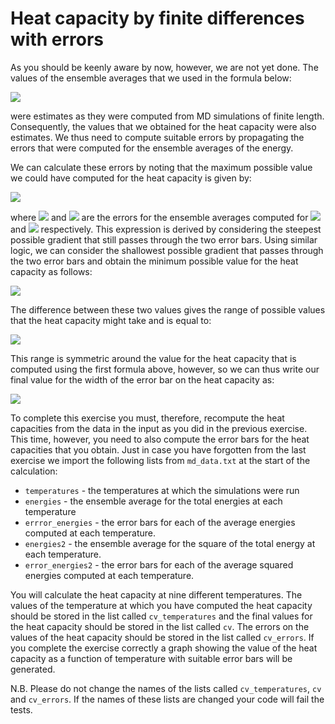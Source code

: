 # Heat capacity by finite differences with errors

As you should be keenly aware by now, however, we are not yet done.  The values of the ensemble averages that we used in the formula below:

![](https://render.githubusercontent.com/render/math?math=C_v\left(\frac{T_1%2BT_2}{2}\right)=\left(\frac{\partial\E}{\partial\T}\right)_{T=\frac{T_1%2BT_2}{2}}\approx\frac{\langle\E\rangle(T_2)-\langle\E\rangle(T_1)}{T_2-T_1})

were estimates as they were computed from MD simulations of finite length.  Consequently, the values that we obtained for the heat capacity were also estimates.  We thus need to compute suitable errors by propagating the errors that were computed for the ensemble averages of the energy.

We can calculate these errors by noting that the maximum possible value we could have computed for the heat capacity is given by: 

![](https://render.githubusercontent.com/render/math?math=C_v^\textrm{max}\left(\frac{T_1%2BT_2}{2}\right)=\frac{(\langle\E\rangle(T_2)%2B\Delta\E_2)-(\langle\E\rangle(T_1)-\Delta\E_1)}{T_2-T_1})

where ![](https://render.githubusercontent.com/render/math?math=\Delta\E_2) and ![](https://render.githubusercontent.com/render/math?math=\Delta\E_1) are the errors for the ensemble averages computed for ![](https://render.githubusercontent.com/render/math?math=T_2) and ![](https://render.githubusercontent.com/render/math?math=T_1) respectively.  This expression is derived by considering the steepest possible gradient that still passes through the two error bars.  Using similar logic, we can consider the shallowest possible gradient that passes through the two error bars and obtain the minimum possible value for the heat capacity as follows:

![](https://render.githubusercontent.com/render/math?math=C_v^\textrm{min}\left(\frac{T_1%2BT_2}{2}\right)=\frac{(\langle\E\rangle(T_2)-\Delta\E_2)-(\langle\E\rangle(T_1)%2B\Delta\E_1)}{T_2-T_1})

The difference between these two values gives the range of possible values that the heat capacity might take and is equal to:

![](https://render.githubusercontent.com/render/math?math=C_v^\textrm{max}\left(\frac{T_1%2BT_2}{2}\right)-C_v^\textrm{min}\left(\frac{T_1%2BT_2}{2}\right)=2\frac{\Delta\E_2%2B\Delta\E_1}{T_2-T_1})

This range is symmetric around the value for the heat capacity that is computed using the first formula above, however, so we can thus write our final value for the width of the error bar on the heat capacity as:

![](https://render.githubusercontent.com/render/math?math=\Delta\C_v\left(\frac{T_1%2BT_2}{2}\right)=\frac{\Delta\E_2%2B\Delta\E_1}{T_2-T_1})

To complete this exercise you must, therefore, recompute the heat capacities from the data in the input as you did in the previous exercise.  This time, however, you need to also compute the error bars for the heat capacities that you obtain.  Just in case you have forgotten from the last exercise we import the following lists from `md_data.txt` at the start of the calculation:

* `temperatures` - the temperatures at which the simulations were run
* `energies` - the ensemble average for the total energies at each temperature
* `errror_energies` - the error bars for each of the average energies computed at each temperature.
* `energies2` - the ensemble average for the square of the total energy at each temperature.
* `error_energies2` - the error bars for each of the average squared energies computed at each temperature. 
 
You will calculate the heat capacity at nine different temperatures.  The values of the temperature at which you have computed the heat capacity should be stored in the list called `cv_temperatures` and the final values for the heat capacity should be stored in the list called `cv`.  The errors on the values of the heat capacity should be stored in the list called `cv_errors`.  If you complete the exercise correctly a graph showing the value of the heat capacity as a function of temperature with suitable error bars will be generated. 

N.B.  Please do not change the names of the lists called  `cv_temperatures`, `cv` and `cv_errors`.  If the names of these lists are changed your code will fail the tests.


